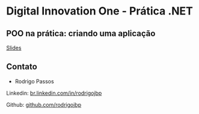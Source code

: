 # Digital Innovation One - Prática .NET

## POO na prática: criando uma aplicação

[Slides](dio-dotnet-poo-lab-1.pdf)

## Contato

- Rodrigo Passos

Linkedin:  [br.linkedin.com/in/rodrigojbp](http://br.linkedin.com/in/rodrigojbp)

Github:  [github.com/rodrigojbp](https://github.com/rodrigojbp)
